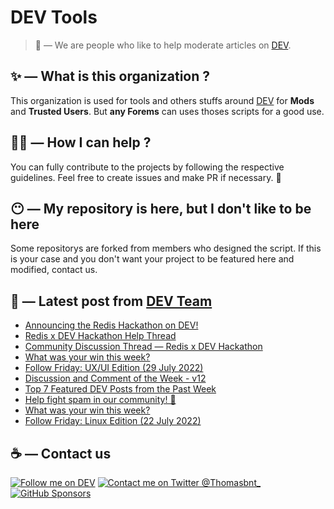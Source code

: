 # DEV Tools

> 🔧 — We are people who like to help moderate articles on [DEV](https://dev.to).

## ✨ — What is this organization ?

This organization is used for tools and others stuffs around [DEV](https://dev.to) for **Mods** and **Trusted Users**. But __any Forems__ can uses thoses scripts for a good use.


## 💪🏼 — How I can help ?

You can fully contribute to the projects by following the respective guidelines. Feel free to create issues and make PR if necessary. 🎉

## 😶 — My repository is here, but I don't like to be here

Some repositorys are forked from members who designed the script. If this is your case and you don't want your project to be featured here and modified, contact us.

## 📝 — Latest post from [DEV Team](https://dev.to/devteam)

<!-- BLOG-POST-LIST:START -->
- [Announcing the Redis Hackathon on DEV!](https://dev.to/devteam/announcing-the-redis-hackathon-on-dev-3248)
- [Redis x DEV Hackathon Help Thread](https://dev.to/devteam/redis-x-dev-hackathon-help-thread-a7b)
- [Community Discussion Thread — Redis x DEV Hackathon](https://dev.to/devteam/community-discussion-thread-redis-x-dev-hackathon-4cl6)
- [What was your win this week?](https://dev.to/devteam/what-was-your-win-this-week-191j)
- [Follow Friday: UX/UI Edition &lpar;29 July 2022&rpar;](https://dev.to/devteam/follow-friday-uxui-edition-29-july-2022-2g1m)
- [Discussion and Comment of the Week - v12](https://dev.to/devteam/discussion-and-comment-of-the-week-v12-1jn5)
- [Top 7 Featured DEV Posts from the Past Week](https://dev.to/devteam/top-7-featured-dev-posts-from-the-past-week-2nie)
- [Help fight spam in our community! 🙌](https://dev.to/devteam/help-fight-spam-in-our-community-1ngb)
- [What was your win this week?](https://dev.to/devteam/what-was-your-win-this-week-296m)
- [Follow Friday: Linux Edition &lpar;22 July 2022&rpar;](https://dev.to/devteam/follow-friday-linux-edition-22-july-2022-1552)
<!-- BLOG-POST-LIST:END -->


## ☕ — Contact us

[![Follow me on DEV](https://img.shields.io/badge/dev.to-%2308090A.svg?&style=for-the-badge&logo=dev.to&logoColor=white&alt=devto)](https://dev.to/thomasbnt)
[![Contact me on Twitter @Thomasbnt_](https://img.shields.io/badge/Contact%20me%20on%20Twitter-%231DA1F2.svg?&style=for-the-badge&logo=twitter&logoColor=white&alt=twitter)](https://twitter.com/messages/1142357270-1142357270?text=Hello,%20I%20contact%20you%20from%20devtotools%20&recipient_id=1142357270) [![GitHub Sponsors](https://img.shields.io/badge/Sponsor%20me-%23EA54AE.svg?&style=for-the-badge&logo=github-sponsors&logoColor=white)](https://github.com/sponsors/thomasbnt)


